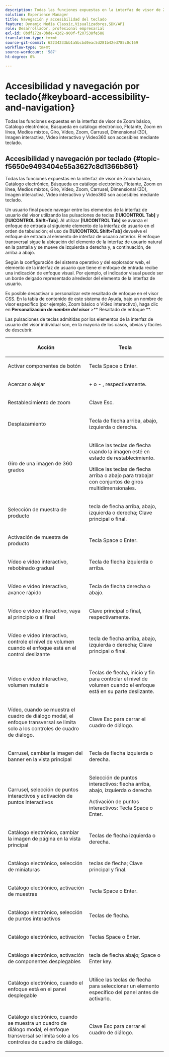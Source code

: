 ```yaml
---
description: Todas las funciones expuestas en la interfaz de visor de Zoom básico, Catálogo electrónico, Búsqueda en catálogo electrónico, Flotante, Zoom en línea, Medios mixtos, Giro, Vídeo, Zoom, Dimensión (3D), Carrusel, Imagen interactiva, Vídeo interactivo y Video360 son accesibles mediante teclado.
solution: Experience Manager
title: Navegación y accesibilidad del teclado
feature: Dynamic Media Classic,Visualizadores,SDK/API
role: Desarrollador, profesional empresarial
exl-id: 0bdf172a-0bde-42d2-900f-f207538fe588
translation-type: tm+mt
source-git-commit: 62234233bb1a5bcbd0eac5d281b42ed785c0c169
workflow-type: tm+mt
source-wordcount: '587'
ht-degree: 0%

---
```


# Accesibilidad y navegación por teclado{#keyboard-accessibility-and-navigation}

Todas las funciones expuestas en la interfaz de visor de Zoom básico, Catálogo electrónico, Búsqueda en catálogo electrónico, Flotante, Zoom en línea, Medios mixtos, Giro, Vídeo, Zoom, Carrusel, Dimensional (3D), Imagen interactiva, Vídeo interactivo y Video360 son accesibles mediante teclado.

<!-- Updated June 1, 2020 from https://wiki.corp.adobe.com/pages/viewpage.action?spaceKey=scene7qa&title=s7Viewers%2C+S7SDK%2C+S7OnDemand+Release+Notes - Contact is Sasha -->

## Accesibilidad y navegación por teclado {#topic-f5650e9493404e55a3627c8d1366b861}

Todas las funciones expuestas en la interfaz de visor de Zoom básico, Catálogo electrónico, Búsqueda en catálogo electrónico, Flotante, Zoom en línea, Medios mixtos, Giro, Vídeo, Zoom, Carrusel, Dimensional (3D), Imagen interactiva, Vídeo interactivo y Video360 son accesibles mediante teclado.

Un usuario final puede navegar entre los elementos de la interfaz de usuario del visor utilizando las pulsaciones de teclas **[!UICONTROL Tab]** y **[!UICONTROL Shift+Tab]**. Al utilizar **[!UICONTROL Tab]** se avanza el enfoque de entrada al siguiente elemento de la interfaz de usuario en el orden de tabulación; el uso de **[!UICONTROL Shift+Tab]** devuelve el enfoque de entrada al elemento de interfaz de usuario anterior. El enfoque transversal sigue la ubicación del elemento de la interfaz de usuario natural en la pantalla y se mueve de izquierda a derecha y, a continuación, de arriba a abajo.

Según la configuración del sistema operativo y del explorador web, el elemento de la interfaz de usuario que tiene el enfoque de entrada recibe una indicación de enfoque visual. Por ejemplo, el indicador visual puede ser un borde delgado representado alrededor del elemento de la interfaz de usuario.

Es posible desactivar o personalizar este resaltado de enfoque en el visor CSS. En la tabla de contenido de este sistema de Ayuda, bajo un nombre de visor específico (por ejemplo, Zoom básico o Vídeo interactivo), haga clic en **Personalización de *nombre del visor*** >** Resaltado de enfoque **.

Las pulsaciones de teclas admitidas por los elementos de la interfaz de usuario del visor individual son, en la mayoría de los casos, obvias y fáciles de descubrir.

<table id="table_8C49100412224324BF1DBF7FDFDCCBF8"> 
 <thead> 
  <tr> 
   <th colname="col1" class="entry"> <p>Acción </p> </th> 
   <th colname="col2" class="entry"> <p>Tecla </p> </th> 
  </tr> 
 </thead>
 <tbody> 
  <tr> 
   <td colname="col1"> <p>Activar componentes de botón </p> </td> 
   <td colname="col2"> <p>Tecla Space o Enter. </p> </td> 
  </tr> 
  <tr> 
   <td colname="col1"> <p>Acercar o alejar </p> </td> 
   <td colname="col2"> <p> <span class="uicontrol"> +  </span> o  <span class="uicontrol"> -  </span>, respectivamente. </p> </td> 
  </tr> 
  <tr> 
   <td colname="col1"> <p>Restablecimiento de zoom </p> </td> 
   <td colname="col2"> <p>Clave Esc. </p> </td> 
  </tr> 
  <tr> 
   <td colname="col1"> <p>Desplazamiento </p> </td> 
   <td colname="col2"> <p>Tecla de flecha arriba, abajo, izquierda o derecha. </p> </td> 
  </tr> 
  <tr> 
   <td colname="col1"> <p>Giro de una imagen de 360 grados </p> </td> 
   <td colname="col2"> <p>Utilice las teclas de flecha cuando la imagen esté en estado de restablecimiento. </p> <p>Utilice las teclas de flecha arriba o abajo para trabajar con conjuntos de giros multidimensionales. </p> </td> 
  </tr> 
  <tr> 
   <td colname="col1"> <p>Selección de muestra de producto </p> </td> 
   <td colname="col2"> <p>tecla de flecha arriba, abajo, izquierda o derecha; Clave principal o final. </p> </td> 
  </tr> 
  <tr> 
   <td colname="col1"> <p>Activación de muestra de producto </p> </td> 
   <td colname="col2"> <p>Tecla Space o Enter. </p> </td> 
  </tr> 
  <tr> 
   <td colname="col1"> <p>Vídeo e vídeo interactivo, rebobinado gradual </p> </td> 
   <td colname="col2"> <p>Tecla de flecha izquierda o arriba. </p> </td> 
  </tr> 
  <tr> 
   <td colname="col1"> <p>Vídeo e vídeo interactivo, avance rápido </p> </td> 
   <td colname="col2"> <p>Tecla de flecha derecha o abajo. </p> </td> 
  </tr> 
  <tr> 
   <td colname="col1"> <p>Vídeo e vídeo interactivo, vaya al principio o al final </p> </td> 
   <td colname="col2"> <p>Clave principal o final, respectivamente. </p> </td> 
  </tr> 
  <tr> 
   <td colname="col1"> <p>Vídeo e vídeo interactivo, controle el nivel de volumen cuando el enfoque está en el control deslizante </p> </td> 
   <td colname="col2"> <p>tecla de flecha arriba, abajo, izquierda o derecha; Clave principal o final. </p> </td> 
  </tr> 
  <tr> 
   <td colname="col1"> <p>Vídeo e vídeo interactivo, volumen mutable </p> </td> 
   <td colname="col2"> <p>Teclas de flecha, inicio y fin para controlar el nivel de volumen cuando el enfoque está en su parte deslizante. </p> </td> 
  </tr> 
  <tr> 
   <td colname="col1"> <p>Vídeo, cuando se muestra el cuadro de diálogo modal, el enfoque transversal se limita solo a los controles de cuadro de diálogo. </p> </td> 
   <td colname="col2"> <p>Clave Esc para cerrar el cuadro de diálogo. </p> </td> 
  </tr> 
  <tr> 
   <td colname="col1"> <p>Carrusel, cambiar la imagen del banner en la vista principal </p> </td> 
   <td colname="col2"> <p>Tecla de flecha izquierda o derecha. </p> </td> 
  </tr> 
  <tr> 
   <td colname="col1"> <p>Carrusel, selección de puntos interactivos y activación de puntos interactivos </p> </td> 
   <td colname="col2"> <p>Selección de puntos interactivos: flecha arriba, abajo, izquierda o derecha </p> <p>Activación de puntos interactivos: Tecla Space o Enter. </p> </td> 
  </tr> 
  <tr> 
   <td colname="col1"> <p>Catálogo electrónico, cambiar la imagen de página en la vista principal </p> </td> 
   <td colname="col2"> <p> Teclas de flecha izquierda o derecha. </p> </td> 
  </tr> 
  <tr> 
   <td colname="col1"> <p>Catálogo electrónico, selección de miniaturas </p> </td> 
   <td colname="col2"> <p>teclas de flecha; Clave principal y final. </p> </td> 
  </tr> 
  <tr> 
   <td colname="col1"> <p>Catálogo electrónico, activación de muestras </p> </td> 
   <td colname="col2"> <p>Tecla Space o Enter. </p> </td> 
  </tr> 
  <tr> 
   <td colname="col1"> <p>Catálogo electrónico, selección de puntos interactivos </p> </td> 
   <td colname="col2"> <p>Teclas de flecha. </p> </td> 
  </tr> 
  <tr> 
   <td colname="col1"> <p>Catálogo electrónico, activación </p> </td> 
   <td colname="col2"> <p>Teclas Space o Enter. </p> </td> 
  </tr> 
  <tr> 
   <td colname="col1"> <p>Catálogo electrónico, activación de componentes desplegables </p> </td> 
   <td colname="col2"> <p> tecla de flecha abajo; Space o Enter key. </p> </td> 
  </tr> 
  <tr> 
   <td colname="col1"> <p>Catálogo electrónico, cuando el enfoque está en el panel desplegable </p> </td> 
   <td colname="col2"> <p>Utilice las teclas de flecha para seleccionar un elemento específico del panel antes de activarlo. </p> </td> 
  </tr> 
  <tr> 
   <td colname="col1"> <p>Catálogo electrónico, cuando se muestra un cuadro de diálogo modal, el enfoque transversal se limita solo a los controles de cuadro de diálogo. </p> </td> 
   <td colname="col2"> <p>Clave Esc para cerrar el cuadro de diálogo. </p> </td> 
  </tr> 
 </tbody> 
</table>
